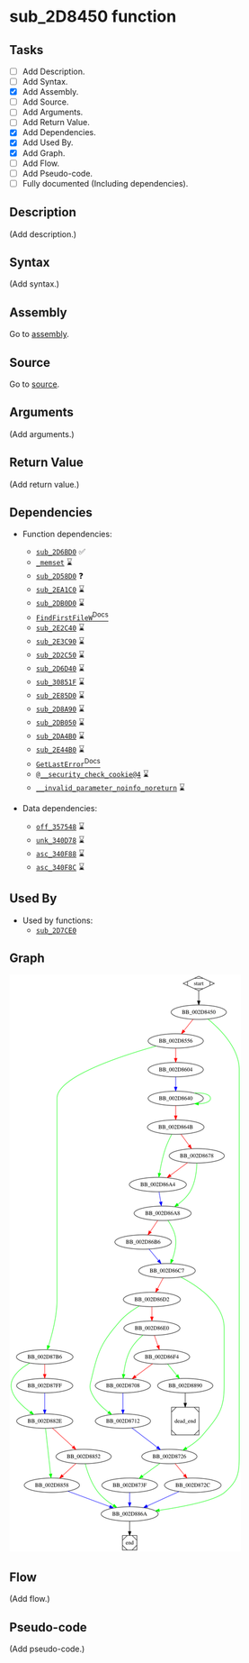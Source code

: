 # sub_2D8450 function

## Tasks

- [ ] Add Description.
- [ ] Add Syntax.
- [X] Add Assembly.
- [ ] Add Source.
- [ ] Add Arguments.
- [ ] Add Return Value.
- [X] Add Dependencies.
- [X] Add Used By.
- [X] Add Graph.
- [ ] Add Flow.
- [ ] Add Pseudo-code.
- [ ] Fully documented (Including dependencies).

## Description

(Add description.)

## Syntax

(Add syntax.)

## Assembly

Go to [assembly](../asm/sub_2D8450.asm).

## Source

Go to [source](../cc/sub_2D8450.cc).

## Arguments

(Add arguments.)

## Return Value

(Add return value.)

## Dependencies

* Function dependencies:
  * [`sub_2D6BD0`](sub_2D6BD0.md) ✅
  * [`_memset`](_memset.md) ⌛
  * [`sub_2D58D0`](sub_2D58D0.md) ❓
  * [`sub_2EA1C0`](sub_2EA1C0.md) ⌛
  * [`sub_2DB0D0`](sub_2DB0D0.md) ⌛
  * [`FindFirstFileW`<sup>Docs</sup>](https://docs.microsoft.com/en-us/windows/win32/api/fileapi/nf-fileapi-findfirstfilew)
  * [`sub_2E2C40`](sub_2E2C40.md) ⌛
  * [`sub_2E3C90`](sub_2E3C90.md) ⌛
  * [`sub_2D2C50`](sub_2D2C50.md) ⌛
  * [`sub_2D6D40`](sub_2D6D40.md) ⌛
  * [`sub_30851F`](sub_30851F.md) ⌛
  * [`sub_2E85D0`](sub_2E85D0.md) ⌛
  * [`sub_2D8A90`](sub_2D8A90.md) ⌛
  * [`sub_2DB050`](sub_2DB050.md) ⌛
  * [`sub_2DA4B0`](sub_2DA4B0.md) ⌛
  * [`sub_2E44B0`](sub_2E44B0.md) ⌛
  * [`GetLastError`<sup>Docs</sup>](https://docs.microsoft.com/en-us/windows/win32/api/errhandlingapi/nf-errhandlingapi-getlasterror)
  * [`@__security_check_cookie@4`](@__security_check_cookie@4.md) ⌛
  * [`__invalid_parameter_noinfo_noreturn`](__invalid_parameter_noinfo_noreturn.md) ⌛


* Data dependencies:
  * [`off_357548`](off_357548.md) ⌛
  * [`unk_340D78`](unk_340D78.md) ⌛
  * [`asc_340F88`](asc_340F88.md) ⌛
  * [`asc_340F8C`](asc_340F8C.md) ⌛

## Used By

* Used by functions:
  * [`sub_2D7CE0`](sub_2D7CE0.md)

## Graph

![sub_2D8450 Graph](../svg/sub_2D8450.svg "sub_2D8450 Graph")

## Flow

(Add flow.)

## Pseudo-code

(Add pseudo-code.)
